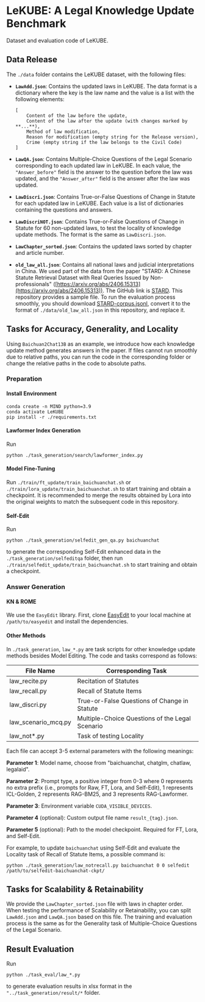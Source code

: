 # LeKUBE: A Legal Knowledge Update Benchmark

Dataset and evaluation code of LeKUBE.

## Data Release

The `./data` folder contains the LeKUBE dataset, with the following files:

- **`LawAdd.json`**: Contains the updated laws in LeKUBE. The data format is a dictionary where the key is the law name and the value is a list with the following elements:
  ```
  [
      Content of the law before the update,
      Content of the law after the update (with changes marked by **...**),
      Method of law modification,
      Reason for modification (empty string for the Release version),
      Crime (empty string if the law belongs to the Civil Code)
  ]
  ```

- **`LawQA.json`**: Contains Multiple-Choice Questions of the Legal Scenario corresponding to each updated law in LeKUBE. In each value, the `"Answer_before"` field is the answer to the question before the law was updated, and the `"Answer_after"` field is the answer after the law was updated.

- **`LawDiscri.json`**: Contains True-or-False Questions of Change in Statute for each updated law in LeKUBE. Each value is a list of dictionaries containing the questions and answers.

- **`LawDiscriNOT.json`**: Contains True-or-False Questions of Change in Statute for 60 non-updated laws, to test the locality of knowledge update methods. The format is the same as `LawDiscri.json`.

- **`LawChapter_sorted.json`**: Contains the updated laws sorted by chapter and article number.

- **`old_law_all.json`**: Contains all national laws and judicial interpretations in China. We used part of the data from the paper "STARD: A Chinese Statute Retrieval Dataset with Real Queries Issued by Non-professionals" ([https://arxiv.org/abs/2406.15313](https://arxiv.org/abs/2406.15313)). The GitHub link is [STARD](https://github.com/oneal2000/STARD/tree/main). This repository provides a sample file. To run the evaluation process smoothly, you should download [STARD-corpus.jsonl](https://github.com/oneal2000/STARD/blob/main/data/corpus.jsonl), convert it to the format of `./data/old_law_all.json` in this repository, and replace it.

## Tasks for Accuracy, Generality, and Locality

Using `Baichuan2Chat13B` as an example, we introduce how each knowledge update method generates answers in the paper. If files cannot run smoothly due to relative paths, you can run the code in the corresponding folder or change the relative paths in the code to absolute paths.

### Preparation

#### Install Environment

```
conda create -n MIND python=3.9
conda activate LeKUBE
pip install -r ./requirements.txt
```

#### Lawformer Index Generation

Run
```
python ./task_generation/search/lawformer_index.py
```

#### Model Fine-Tuning

Run `./train/ft_update/train_baichuanchat.sh` or `./train/lora_update/train_baichuanchat.sh` to start training and obtain a checkpoint. It is recommended to merge the results obtained by Lora into the original weights to match the subsequent code in this repository.

#### Self-Edit

Run
```
python ./task_generation/selfedit_gen_qa.py baichuanchat
```
to generate the corresponding Self-Edit enhanced data in the `./task_generation/selfeditqa` folder, then run `./train/selfedit_update/train_baichuanchat.sh` to start training and obtain a checkpoint.

### Answer Generation

#### KN & ROME

We use the `EasyEdit` library. First, clone [EasyEdit](https://github.com/zjunlp/EasyEdit) to your local machine at `/path/to/easyedit` and install the dependencies.

#### Other Methods

In `./task_generation`, `law_*.py` are task scripts for other knowledge update methods besides Model Editing. The code and tasks correspond as follows:

| File Name             | Corresponding Task                                |
|-----------------------|---------------------------------------------------|
| law_recite.py         | Recitation of Statutes                            |
| law_recall.py         | Recall of Statute Items                           |
| law_discri.py         | True-or-False Questions of Change in Statute      |
| law_scenario_mcq.py   | Multiple-Choice Questions of the Legal Scenario   |
| law_not*.py           | Task of testing Locality                          |

Each file can accept 3-5 external parameters with the following meanings:

**Parameter 1**: Model name, choose from "baichuanchat, chatglm, chatlaw, legalaid".

**Parameter 2**: Prompt type, a positive integer from 0-3 where 0 represents no extra prefix (i.e., prompts for Raw, FT, Lora, and Self-Edit), 1 represents ICL-Golden, 2 represents RAG-BM25, and 3 represents RAG-Lawformer.

**Parameter 3**: Environment variable `CUDA_VISIBLE_DEVICES`.

**Parameter 4** (optional): Custom output file name `result_{tag}.json`.

**Parameter 5** (optional): Path to the model checkpoint. Required for FT, Lora, and Self-Edit.

For example, to update `baichuanchat` using Self-Edit and evaluate the Locality task of Recall of Statute Items, a possible command is:
```
python ./task_generation/law_notrecall.py baichuanchat 0 0 selfedit /path/to/selfedit-baichuanchat-ckpt/
```

## Tasks for Scalability & Retainability

We provide the `LawChapter_sorted.json` file with laws in chapter order. When testing the performance of Scalability or Retainability, you can split `LawAdd.json` and `LawQA.json` based on this file. The training and evaluation process is the same as for the Generality task of Multiple-Choice Questions of the Legal Scenario.

## Result Evaluation

Run
```
python ./task_eval/law_*.py
```
to generate evaluation results in xlsx format in the `"../task_generation/result/*` folder.